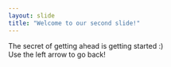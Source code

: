 ```yaml
---
layout: slide
title: "Welcome to our second slide!"
---
```

The secret of getting ahead is getting started :)<br/>
Use the left arrow to go back!
